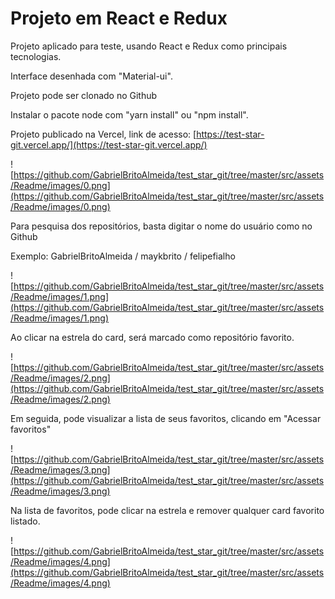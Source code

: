 # Projeto em React e Redux

Projeto aplicado para teste, usando React e Redux como principais tecnologias. 

Interface desenhada com "Material-ui".

Projeto pode ser clonado no Github

Instalar o pacote node com "yarn install" ou "npm install". 

Projeto publicado na Vercel, link de acesso: [https://test-star-git.vercel.app/](https://test-star-git.vercel.app/)

![https://github.com/GabrielBritoAlmeida/test_star_git/tree/master/src/assets/Readme/images/0.png](https://github.com/GabrielBritoAlmeida/test_star_git/tree/master/src/assets/Readme/images/0.png)

Para pesquisa dos repositórios, basta digitar o nome do usuário como no Github

Exemplo: GabrielBritoAlmeida   /  maykbrito  / felipefialho 

![https://github.com/GabrielBritoAlmeida/test_star_git/tree/master/src/assets/Readme/images/1.png](https://github.com/GabrielBritoAlmeida/test_star_git/tree/master/src/assets/Readme/images/1.png)

Ao clicar na estrela do card, será marcado como repositório favorito.

![https://github.com/GabrielBritoAlmeida/test_star_git/tree/master/src/assets/Readme/images/2.png](https://github.com/GabrielBritoAlmeida/test_star_git/tree/master/src/assets/Readme/images/2.png)

Em seguida, pode visualizar a lista de seus favoritos, clicando em "Acessar favoritos"

![https://github.com/GabrielBritoAlmeida/test_star_git/tree/master/src/assets/Readme/images/3.png](https://github.com/GabrielBritoAlmeida/test_star_git/tree/master/src/assets/Readme/images/3.png)

Na lista de favoritos, pode clicar na estrela e remover qualquer card favorito listado.

![https://github.com/GabrielBritoAlmeida/test_star_git/tree/master/src/assets/Readme/images/4.png](https://github.com/GabrielBritoAlmeida/test_star_git/tree/master/src/assets/Readme/images/4.png)